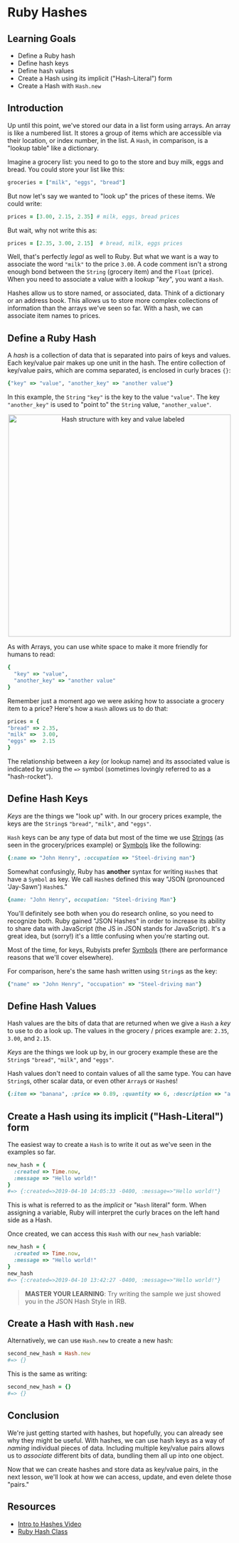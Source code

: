 # Ruby Hashes

## Learning Goals

- Define a Ruby hash
- Define hash keys
- Define hash values
- Create a Hash using its implicit ("Hash-Literal") form
- Create a Hash with `Hash.new`

## Introduction

Up until this point, we've stored our data in a list form using arrays. An
array is like a numbered list. It stores a group of items which are accessible
via their location, or index number, in the list. A `Hash`, in comparison, is a
"lookup table" like a dictionary.

Imagine a grocery list: you need to go to the store and buy milk, eggs and
bread. You could store your list like this:

```ruby
groceries = ["milk", "eggs", "bread"]
```

But now let's say we wanted to "look up" the prices of these items. We could
write:

```ruby
prices = [3.00, 2.15, 2.35] # milk, eggs, bread prices
```

But wait, why not write this as:

```ruby
prices = [2.35, 3.00, 2.15]  # bread, milk, eggs prices
```

Well, that's perfectly _legal_ as well to Ruby. But what we want is a way to
associate the word `"milk"` to the price `3.00`. A code comment isn't a strong
enough bond between the `String` (grocery item) and the `Float` (price). When
you need to associate a value with a lookup "_key_", you want a `Hash`.

Hashes allow us to store named, or associated, data. Think of a dictionary or
an address book. This allows us to store more complex collections of
information than the arrays we've seen so far. With a hash, we can associate
item names to prices.

## Define a Ruby Hash

A _hash_ is a collection of data that is separated into pairs of keys and
values. Each key/value pair makes up one unit in the hash. The entire collection
of key/value pairs, which are comma separated, is enclosed in curly braces `{}`:

```ruby
{"key" => "value", "another_key" => "another value"}
```

In this example, the `String` `"key"` is the key to the value `"value"`. The
key `"another_key"` is used to "point to" the `String` value, `"another_value"`.

<p align="center">
  <img width="500" alt="Hash structure with key and value labeled" src="https://curriculum-content.s3.amazonaws.com/programming-univbasics-4/introduction-to-hashes/Image_14_HashStructure.png"/> 
</p>

As with Arrays, you can use white space to make it more friendly for humans to
read:

```ruby
{
  "key" => "value",
  "another_key" => "another value"
}
```

Remember just a moment ago we were asking how to associate a grocery item to a
price? Here's how a `Hash` allows us to do that:

```ruby
prices = {
"bread" => 2.35,
"milk" =>  3.00,
"eggs" =>  2.15
}
```

The relationship between a _key_ (or lookup name) and its associated value is
indicated by using the `=>` symbol (sometimes lovingly referred to as a
"hash-rocket").

## Define Hash Keys

_Keys_ are the things we "look up" with. In our grocery prices example, the
keys are the `String`s `"bread"`, `"milk"`, and `"eggs"`.

`Hash` keys can be any type of data but most of the time we use
[Strings][strings] (as seen in the grocery/prices example) or
[Symbols][symbols] like the following:

```ruby
{:name => "John Henry", :occupation => "Steel-driving man"}
```

Somewhat confusingly, Ruby has **another** syntax for writing `Hash`es that
have a `Symbol` as key. We call `Hash`es defined this way "JSON (pronounced
'Jay-Sawn') `Hash`es."

```ruby
{name: "John Henry", occupation: "Steel-driving Man"}
```

You'll definitely see both when you do research online, so you need to
recognize both.  Ruby gained "JSON Hashes" in order to increase its ability to
share data with JavaScript (the JS in JSON stands for JavaScript). It's a great
idea, but (sorry!) it's a little confusing when you're starting out.

Most of the time, for keys, Rubyists prefer [Symbols][symbols] (there are
performance reasons that we'll cover elsewhere).

For comparison, here's the same hash written using `String`s as the key:

```ruby
{"name" => "John Henry", "occupation" => "Steel-driving man"}
```

## Define Hash Values

Hash values are the bits of data that are returned when we give a `Hash` a
_key_ to use to do a look up. The values in the grocery / prices example are:
`2.35`, `3.00`, and `2.15`.

_Keys_ are the things we look up by, in our grocery example these are the
`String`s `"bread"`, `"milk"`, and `"eggs"`.

Hash values don't need to contain values of all the same type. You can have
`String`s, other scalar data, or even other `Array`s or `Hash`es!

```ruby
{:item => "banana", :price => 0.89, :quantity => 6, :description => "a delicious fruit"}
```

## Create a Hash using its implicit ("Hash-Literal") form

The easiest way to create a `Hash` is to write it out as we've seen in the
examples so far.

```ruby
new_hash = {
  :created => Time.now,
  :message => "Hello world!"
}
#=> {:created=>2019-04-10 14:05:33 -0400, :message=>"Hello world!"}
```

This is what is referred to as the _implicit_ or "`Hash` literal" form. When
assigning a variable, Ruby will interpret the curly braces on the left hand
side as a Hash.

Once created, we can access this `Hash` with our `new_hash` variable:

```ruby
new_hash = {
  :created => Time.now,
  :message => "Hello world!"
}
new_hash
#=> {:created=>2019-04-10 13:42:27 -0400, :message=>"Hello world!"}
```

> **MASTER YOUR LEARNING**: Try writing the sample we just showed you in the
> JSON Hash Style in IRB.

## Create a Hash with `Hash.new`

Alternatively, we can use `Hash.new` to create a new hash:

```ruby
second_new_hash = Hash.new
#=> {}
```

This is the same as writing:

```ruby
second_new_hash = {}
#=> {}
```

## Conclusion

We're just getting started with hashes, but hopefully, you can already see why
they might be useful. With hashes, we can use hash keys as a way of _naming_
individual pieces of data. Including multiple key/value pairs allows us to
_associate_ different bits of data, bundling them all up into one object.

Now that we can create hashes and store data as key/value pairs, in the next
lesson, we'll look at how we can access, update, and even delete those "pairs."

## Resources

- [Intro to Hashes Video][video]
- [Ruby Hash Class][hashes]

[video]: https://www.youtube.com/embed/0JSsFQGYaeA
[hashes]: https://ruby-doc.org/core-2.5.0/Hash.html
[symbols]: https://ruby-doc.org/core-2.5.0/Symbol.html
[strings]: https://ruby-doc.org/core-2.5.0/String.html
[integers]: https://ruby-doc.org/core-2.5.0/Integer.html
[histograms]: https://en.wikipedia.org/wiki/Histogram#Examples
[melville]: https://en.wikipedia.org/wiki/Herman_Melville
